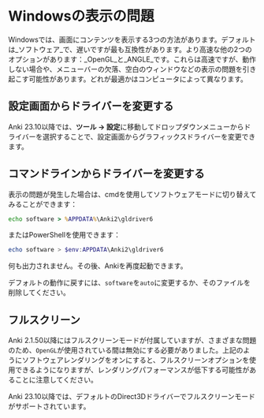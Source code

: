 # Windowsの表示の問題

<!-- toc -->

Windowsでは、画面にコンテンツを表示する3つの方法があります。デフォルトは_ソフトウェア_で、遅いですが最も互換性があります。より高速な他の2つのオプションがあります：_OpenGL_と_ANGLE_です。これらは高速ですが、動作しない場合や、メニューバーの欠落、空白のウィンドウなどの表示の問題を引き起こす可能性があります。どれが最適かはコンピュータによって異なります。

## 設定画面からドライバーを変更する
Anki 23.10以降では、**ツール → 設定**に移動してドロップダウンメニューからドライバーを選択することで、設定画面からグラフィックスドライバーを変更できます。

## コマンドラインからドライバーを変更する
表示の問題が発生した場合は、cmdを使用してソフトウェアモードに切り替えてみることができます：

```bat
echo software > %APPDATA%\Anki2\gldriver6
```

またはPowerShellを使用できます：

```powershell
echo software > $env:APPDATA\Anki2\gldriver6
```

何も出力されません。その後、Ankiを再度起動できます。

デフォルトの動作に戻すには、`software`を`auto`に変更するか、そのファイルを削除してください。

## フルスクリーン

Anki 2.1.50以降にはフルスクリーンモードが付属していますが、さまざまな問題のため、`OpenGL`が使用されている間は無効にする必要がありました。上記のようにソフトウェアレンダリングをオンにすると、フルスクリーンオプションを使用できるようになりますが、レンダリングパフォーマンスが低下する可能性があることに注意してください。

Anki 23.10以降では、デフォルトのDirect3Dドライバーでフルスクリーンモードがサポートされています。